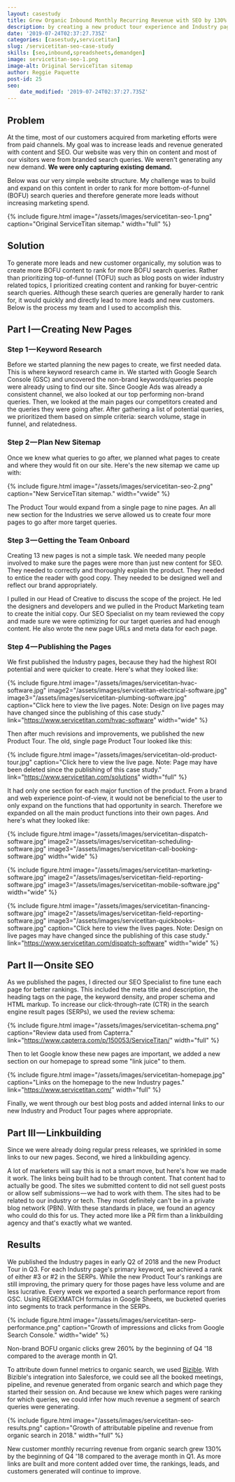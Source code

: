 ```yaml
---
layout: casestudy
title: Grew Organic Inbound Monthly Recurring Revenue with SEO by 130%
description: by creating a new product tour experience and Industry pages.
date: '2019-07-24T02:37:27.735Z'
categories: [casestudy,servicetitan]
slug: /servicetitan-seo-case-study
skills: [seo,inbound,spreadsheets,demandgen]
image: servicetitan-seo-1.png
image-alt: Original ServiceTitan sitemap
author: Reggie Paquette
post-id: 25
seo:
    date_modified: '2019-07-24T02:37:27.735Z'
---
```


## Problem

At the time, most of our customers acquired from marketing efforts were from paid channels. My goal was to increase leads and revenue generated with content and SEO. Our website was very thin on content and most of our visitors were from branded search queries. We weren't generating any new demand. **We were only capturing existing demand.**

Below was our very simple website structure. My challenge was to build and expand on this content in order to rank for more bottom-of-funnel (BOFU) search queries and therefore generate more leads without increasing marketing spend.

{% include figure.html image="/assets/images/servicetitan-seo-1.png" caption="Original ServiceTitan sitemap." width="full" %}

## Solution

To generate more leads and new customer organically, my solution was to create more BOFU content to rank for more BOFU search queries. Rather than prioritizing top-of-funnel (TOFU) such as blog posts on wider industry related topics, I prioritized creating content and ranking for buyer-centric search queries. Although these search queries are generally harder to rank for, it would quickly and directly lead to more leads and new customers. Below is the process my team and I used to accomplish this.

## Part I — Creating New Pages

### Step 1 — Keyword Research

Before we started planning the new pages to create, we first needed data. This is where keyword research came in. We started with Google Search Console (GSC) and uncovered the non-brand keywords/queries people were already using to find our site. Since Google Ads was already a consistent channel, we also looked at our top performing non-brand queries. Then, we looked at the main pages our competitors created and the queries they were going after. After gathering a list of potential queries, we prioritized them based on simple criteria: search volume, stage in funnel, and relatedness.

### Step 2 — Plan New Sitemap

Once we knew what queries to go after, we planned what pages to create and where they would fit on our site. Here's the new sitemap we came up with:

{% include figure.html image="/assets/images/servicetitan-seo-2.png" caption="New ServiceTitan sitemap." width="vwide" %}

The Product Tour would expand from a single page to nine pages. An all new section for the Industries we serve allowed us to create four more pages to go after more target queries.

### Step 3 — Getting the Team Onboard

Creating 13 new pages is not a simple task. We needed many people involved to make sure the pages were more than just new content for SEO. They needed to correctly and thoroughly explain the product. They needed to entice the reader with good copy. They needed to be designed well and reflect our brand appropriately.

I pulled in our Head of Creative to discuss the scope of the project. He led the designers and developers and we pulled in the Product Marketing team to create the initial copy. Our SEO Specialist on my team reviewed the copy and made sure we were optimizing for our target queries and had enough content. He also wrote the new page URLs and meta data for each page.

### Step 4 — Publishing the Pages

We first published the Industry pages, because they had the highest ROI potential and were quicker to create. Here's what they looked like:

{% include figure.html image="/assets/images/servicetitan-hvac-software.jpg" image2="/assets/images/servicetitan-electrical-software.jpg" image3="/assets/images/servicetitan-plumbing-software.jpg" caption="Click here to view the live pages. Note: Design on live pages may have changed since the publishing of this case study." link="https://www.servicetitan.com/hvac-software" width="wide" %}

Then after much revisions and improvements, we published the new Product Tour. The old, single page Product Tour looked like this:

{% include figure.html image="/assets/images/servicetitan-old-product-tour.jpg" caption="Click here to view the live page. Note: Page may have been deleted since the publishing of this case study." link="https://www.servicetitan.com/solutions" width="full" %}

It had only one section for each major function of the product. From a brand and web experience point-of-view, it would not be beneficial to the user to only expand on the functions that had opportunity in search. Therefore we expanded on all the main product functions into their own pages. And here's what they looked like:

{% include figure.html image="/assets/images/servicetitan-dispatch-software.jpg" image2="/assets/images/servicetitan-scheduling-software.jpg" image3="/assets/images/servicetitan-call-booking-software.jpg" width="wide" %}

{% include figure.html image="/assets/images/servicetitan-marketing-software.jpg" image2="/assets/images/servicetitan-field-reporting-software.jpg" image3="/assets/images/servicetitan-mobile-software.jpg" width="wide" %}

{% include figure.html image="/assets/images/servicetitan-financing-software.jpg" image2="/assets/images/servicetitan-field-reporting-software.jpg" image3="/assets/images/servicetitan-quickbooks-software.jpg" caption="Click here to view the lives pages. Note: Design on live pages may have changed since the publishing of this case study." link="https://www.servicetitan.com/dispatch-software" width="wide" %}

## Part II — Onsite SEO

As we published the pages, I directed our SEO Specialist to fine tune each page for better rankings. This included the meta title and description, the heading tags on the page, the keyword density, and proper schema and HTML markup. To increase our click-through-rate (CTR) in the search engine result pages (SERPs), we used the review schema:

{% include figure.html image="/assets/images/servicetitan-schema.png" caption="Review data used from Capterra." link="https://www.capterra.com/p/150053/ServiceTitan/" width="full" %}

Then to let Google know these new pages are important, we added a new section on our homepage to spread some "link juice" to them.

{% include figure.html image="/assets/images/servicetitan-homepage.jpg" caption="Links on the homepage to the new Industry pages." link="https://www.servicetitan.com/" width="full" %}

Finally, we went through our best blog posts and added internal links to our new Industry and Product Tour pages where appropriate.

## Part III — Linkbuilding

Since we were already doing regular press releases, we sprinkled in some links to our new pages. Second, we hired a linkbuilding agency.

A lot of marketers will say this is not a smart move, but here's how we made it work. The links being built had to be through content. That content had to actually be good. The sites we submitted content to did not sell guest posts or allow self submissions — we had to work with them. The sites had to be related to our industry or tech. They most definitely can't be in a private blog network (PBN). With these standards in place, we found an agency who could do this for us. They acted more like a PR firm than a linkbuilding agency and that's exactly what we wanted.

## Results

We published the Industry pages in early Q2 of 2018 and the new Product Tour in Q3\. For each Industry page's primary keyword, we achieved a rank of either #3 or #2 in the SERPs. While the new Product Tour's rankings are still improving, the primary query for those pages have less volume and are less lucrative. Every week we exported a search performance report from GSC. Using REGEXMATCH formulas in Google Sheets, we bucketed queries into segments to track performance in the SERPs.

{% include figure.html image="/assets/images/servicetitan-serp-performance.png" caption="Growth of impressions and clicks from Google Search Console." width="wide" %}

Non-brand BOFU organic clicks grew 260% by the beginning of Q4 '18 compared to the average month in Q1.

To attribute down funnel metrics to organic search, we used [Bizible](https://www.bizible.com/). With Bizible's integration into Salesforce, we could see all the booked meetings, pipeline, and revenue generated from organic search and which page they started their session on. And because we knew which pages were ranking for which queries, we could infer how much revenue a segment of search queries were generating.

{% include figure.html image="/assets/images/servicetitan-seo-results.png" caption="Growth of attributable pipeline and revenue from organic search in 2018." width="full" %}

New customer monthly recurring revenue from organic search grew 130% by the beginning of Q4 '18 compared to the average month in Q1. As more links are built and more content added over time, the rankings, leads, and customers generated will continue to improve.
